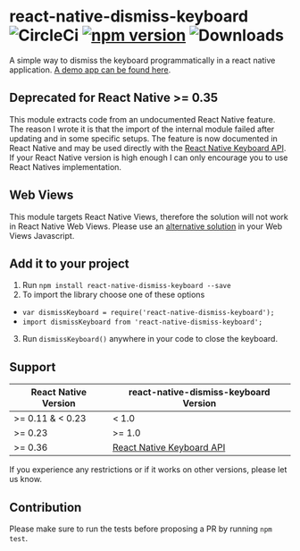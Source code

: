 # react-native-dismiss-keyboard ![CircleCi](https://circleci.com/gh/DanielMSchmidt/react-native-dismiss-keyboard.png?circle-token=905f7ed099611e3f8079a5bf72674beab5e55e50) [![npm version](https://badge.fury.io/js/react-native-dismiss-keyboard.svg)](https://badge.fury.io/js/react-native-dismiss-keyboard) ![Downloads](https://img.shields.io/npm/dm/react-native-dismiss-keyboard.svg)

A simple way to dismiss the keyboard programmatically in a react native application. [A demo app can be found here](https://github.com/DanielMSchmidt/DismissKeyboardExample).

## Deprecated for React Native >= 0.35
This module extracts code from an undocumented React Native feature. The reason I wrote it is that the import of the internal module failed after updating and in some specific setups. The feature is now documented in React Native and may be used directly with the [React Native Keyboard API](https://facebook.github.io/react-native/docs/keyboard.html). If your React Native version is high enough I can only encourage you to use React Natives implementation.

## Web Views
This module targets React Native Views, therefore the solution will not work in React Native Web Views. Please use an [alternative solution](http://stackoverflow.com/questions/8335834/how-can-i-hide-the-android-keyboard-using-javascript) in your Web Views Javascript.

## Add it to your project

1. Run `npm install react-native-dismiss-keyboard --save`
2. To import the library choose one of these options
  - `var dismissKeyboard = require('react-native-dismiss-keyboard');`
  - `import dismissKeyboard from 'react-native-dismiss-keyboard';`
3. Run `dismissKeyboard()` anywhere in your code to close the keyboard.

## Support

| React Native Version          | react-native-dismiss-keyboard Version |
|-------------------------------|---------------------------------------|
| >= 0.11 & < 0.23              | < 1.0                                 |
| >= 0.23                       | >= 1.0                                |
| >= 0.36                       | [React Native Keyboard API](https://facebook.github.io/react-native/docs/0.36/keyboard)|

If you experience any restrictions or if it works on other versions, please let us know.

## Contribution

Please make sure to run the tests before proposing a PR by running `npm test`.
